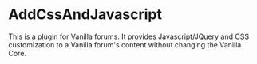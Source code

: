 # AddCssAndJavascript
This is a plugin for Vanilla forums.  It provides Javascript/JQuery and CSS customization to a Vanilla forum's content without changing the Vanilla Core.
